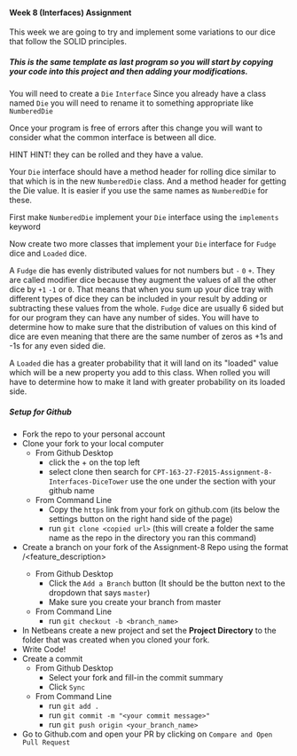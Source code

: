 #### Week 8 (Interfaces) Assignment
This week we are going to try and implement some variations to our dice that follow the SOLID principles.

##### This is the same template as last program so you will start by copying your code into this project and then adding your modifications.

You will need to create a `Die` `Interface`
Since you already have a class named `Die` you will need to rename it to something appropriate like `NumberedDie`

Once your program is free of errors after this change you will want to consider what the common interface is between all dice.

HINT HINT! they can be rolled and they have a value.

Your `Die` interface should have a method header for rolling dice similar to that which is in the new `NumberedDie` class. And a method header for getting the Die value. It is easier if you use the same names as `NumberedDie` for these.

First make `NumberedDie` implement your `Die` interface using the `implements` keyword

Now create two more classes that implement your `Die` interface for `Fudge` dice and `Loaded` dice.

A `Fudge` die has evenly distributed values for not numbers but `-` `0` `+`. They are called modifier dice because they augment the values of all the other dice by `+1` `-1` or `0`. That means that when you sum up your dice tray with different types of dice they can be included in your result by adding or subtracting these values from the whole. `Fudge` dice are usually 6 sided but for our program they can have any number of sides. You will have to determine how to make sure that the distribution of values on this kind of dice are even meaning that there are the same number of zeros as +1s and -1s for any even sided die.

A `Loaded` die has a greater probability that it will land on its "loaded" value which will be a new property you add to this class. When rolled you will have to determine how to make it land with greater probability on its loaded side.

##### Setup for Github
- Fork the repo to your personal account
- Clone your fork to your local computer
  - From Github Desktop
    - click the + on the top left
    - select clone then search for `CPT-163-27-F2015-Assignment-8-Interfaces-DiceTower` use the one under the section with your github name
  - From Command Line
    - Copy the `https` link from your fork on github.com (its below the settings button on the right hand side of the page)
    - run `git clone <copied url>` (this will create a folder the same name as the repo in the directory you ran this command)
- Create a branch on your fork of the Assignment-8 Repo using the format <github-name>/<feature_description>
  - From Github Desktop
    - Click the `Add a Branch` button (It should be the button next to the dropdown that says `master`)
    - Make sure you create your branch from master
  - From Command Line
    - run `git checkout -b <branch_name>`
- In Netbeans create a new project and set the __Project Directory__ to the folder that was created when you cloned your fork.
- Write Code!
- Create a commit
  - From Github Desktop
    - Select your fork and fill-in the commit summary
    - Click `Sync`
  - From Command Line
    - run `git add .`
    - run `git commit -m "<your commit message>"`
    - run `git push origin <your_branch_name>`
- Go to Github.com and open your PR by clicking on `Compare and Open Pull Request`
